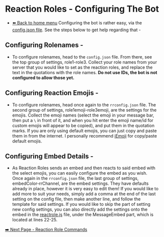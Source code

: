# Reaction Roles - Configuring The Bot
 * [⬅️ Back to home menu](./../README.md)
Configuring the bot is rather easy, via the [config.json file](./../rrconfig.json). See the steps below to get help regarding that -

## Configuring Rolenames -
* To configure rolenames, head to the ``config.json`` file. From there, see the top group of settings, role1-role3. Collect your role names from your server that you would like to set as the reaction roles, and replace the text in the quotations with the role names. **Do not use IDs, the bot is not configured to allow those yet.**

## Configuring Reaction Emojis -
* To configure rolenames, head once again to the ``rrconfig.json`` file. The second group of settings, role1emoji-role3emoji, are the settings for the emojis. Collect the emoji names (select the emoji in your message bar, then put a ``\`` in front of it, and when you hit enter the emoji name/id for custom emojis will appear to be copied), and put them in the quotation marks. If you are only using default emojis, you can just copy and paste them in from the internet. I personally recommend [iEmoji](https://www.iemoji.com) for copy/paste default emojis.

## Configuring Embed Details -
* As Reaction Roles sends an embed and then reacts to said embed with the select emojis, you can easily configure the embed as you wish. Once again in the ``rrconfig.json`` file, the last group of settings, embedColor-rrChannel, are the embed settings. They have defaults already in place, however it is very easy to edit them! If you would like to add more to suit your needs, simply add a comma at the end of the last setting on the config file, then make another line, and follow the template for said settings. If you would like to skip the part of setting new config settings, you can also directly add the settings onto the embed in the [reactrole.js](./../commands/reactrole.js) file, under the MessageEmbed part, which is located at lines 22-25.

[➡️ Next Page - Reaction Role Commands](./rr-commands.md)
